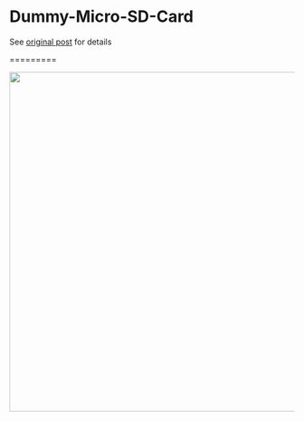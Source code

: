 Dummy-Micro-SD-Card
===================

See [original post](http://www.x-io.co.uk/dummy-micro-sd-card/) for details

=========

<img src="https://raw.github.com/xioTechnologies/Dummy-Micro-SD-Card/master/Dummy%20Micro%20SD%20Card%20PCB/Dummy%20Micro%20SD%20Card.png" style="width: 600px;"/>

